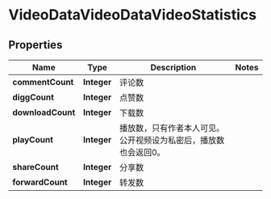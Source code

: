 # VideoDataVideoDataVideoStatistics

## Properties
Name | Type | Description | Notes
------------ | ------------- | ------------- | -------------
**commentCount** | **Integer** | 评论数 | 
**diggCount** | **Integer** | 点赞数 | 
**downloadCount** | **Integer** | 下载数 | 
**playCount** | **Integer** | 播放数，只有作者本人可见。公开视频设为私密后，播放数也会返回0。 | 
**shareCount** | **Integer** | 分享数 | 
**forwardCount** | **Integer** | 转发数 | 
